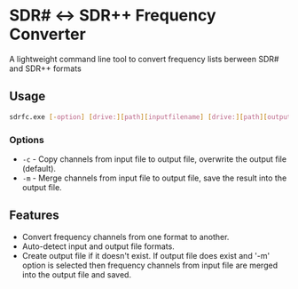 # SDR# <-> SDR++ Frequency Converter

A lightweight command line tool to convert frequency lists berween SDR# and SDR++ formats

## Usage

```sh
sdrfc.exe [-option] [drive:][path][inputfilename] [drive:][path][outputfilename]
```

### Options
* `-c` - Copy channels from input file to output file, overwrite the output file (default).
* `-m` - Merge channels from input file to output file, save the result into the output file.

## Features
* Convert frequency channels from one format to another. 
* Auto-detect input and output file formats.
* Create output file if it doesn't exist. If output file does exist and '-m' option is selected
then frequency channels from input file are merged into the output file and saved.


